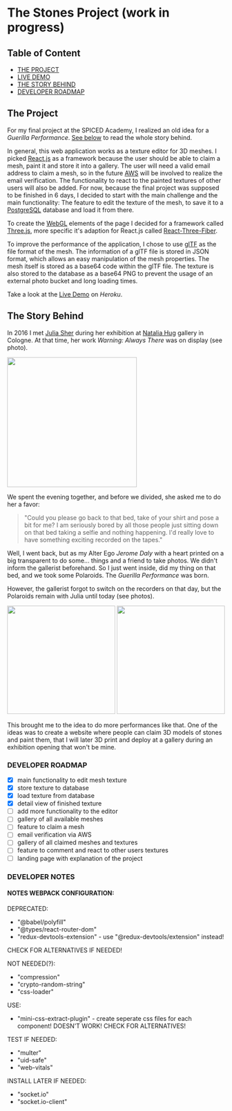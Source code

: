 # The Stones Project (work in progress)

## Table of Content

-   [THE PROJECT](#the-project)
-   [LIVE DEMO](#live-demo)
-   [THE STORY BEHIND](#the-story-behind)
-   [DEVELOPER ROADMAP](#roadmap)

## The Project <a name="the-project"></a>

For my final project at the SPICED Academy, I realized an old idea for a _Guerilla Performance_. [See below](#the-story-behind) to read the whole story behind.

In general, this web application works as a texture editor for 3D meshes. I picked [React.js](https://reactjs.org/) as a framework because the user should be able to claim a mesh, paint it and store it into a gallery. The user will need a valid email address to claim a mesh, so in the future [AWS](https://aws.amazon.com/) will be involved to realize the email verification. The functionality to react to the painted textures of other users will also be added.
For now, because the final project was supposed to be finished in 6 days, I decided to start with the main challenge and the main functionality: The feature to edit the texture of the mesh, to save it to a [PostgreSQL](https://www.postgresql.org/) database and load it from there.

To create the [WebGL](https://en.wikipedia.org/wiki/WebGL) elements of the page I decided for a framework called [Three.js](https://threejs.org/), more specific it's adaption for React.js called [React-Three-Fiber](https://github.com/pmndrs/react-three-fiber).

To improve the performance of the application, I chose to use [glTF](https://en.wikipedia.org/wiki/GlTF) as the file format of the mesh. The information of a glTF file is stored in JSON format, which allows an easy manipulation of the mesh properties. The mesh itself is stored as a base64 code within the glTF file. The texture is also stored to the database as a base64 PNG to prevent the usage of an external photo bucket and long loading times.

Take a look at the [Live Demo](http://stones-project.herokuapp.com/) on _Heroku_. <a name="live-demo"></a>

## The Story Behind <a name="the-story-behind"></a>

In 2016 I met [Julia Sher](https://de.wikipedia.org/wiki/Julia_Scher) during her exhibition at [Natalia Hug](https://nataliahug.com/) gallery in Cologne. At that time, her work _Warning: Always There_ was on display (see photo).

<img src="https://64.media.tumblr.com/b22aa2bda21a622f8137eb21cdaa168e/tumblr_o2kbdkcx8q1s7hj73o1_1280.jpg" width="300"/>

We spent the evening together, and before we divided, she asked me to do her a favor:

> "Could you please go back to that bed, take of your shirt and pose a bit for me? I am seriously bored by all those people just sitting down on that bed taking a selfie and nothing happening. I'd really love to have something exciting recorded on the tapes."

Well, I went back, but as my Alter Ego _Jerome Daly_ with a heart printed on a big transparent to do some... things and a friend to take photos. We didn't inform the gallerist beforehand. So I just went inside, did my thing on that bed, and we took some Polaroids. The _Guerilla Performance_ was born.

However, the gallerist forgot to switch on the recorders on that day, but the Polaroids remain with Julia until today (see photos).

<img src="https://64.media.tumblr.com/39d3a909ecb363678ffdb826d92abd50/tumblr_o2v8holdFz1s7hj73o1_640.jpg" width="250"> <img src="https://64.media.tumblr.com/0b758ba6a5c60ad7e58220cd42d6db59/tumblr_o2v8holdFz1s7hj73o2_640.jpg" width="250">

<!-- <img src="https://64.media.tumblr.com/de2929ca54b78f398bf012b6d026690a/tumblr_o2v8holdFz1s7hj73o3_640.jpg" width="250"> -->

This brought me to the idea to do more performances like that. One of the ideas was to create a website where people can claim 3D models of stones and paint them, that I will later 3D print and deploy at a gallery during an exhibition opening that won't be mine.

### DEVELOPER ROADMAP <a name="roadmap"></a>

-   [x] main functionality to edit mesh texture
-   [x] store texture to database
-   [x] load texture from database
-   [x] detail view of finished texture
-   [ ] add more functionality to the editor
-   [ ] gallery of all available meshes
-   [ ] feature to claim a mesh
-   [ ] email verification via AWS
-   [ ] gallery of all claimed meshes and textures
-   [ ] feature to comment and react to other users textures
-   [ ] landing page with explanation of the project

### DEVELOPER NOTES

#### NOTES WEBPACK CONFIGURATION:

DEPRECATED:

-   "@babel/polyfill"
-   "@types/react-router-dom"
-   "redux-devtools-extension" - use "@redux-devtools/extension" instead!

CHECK FOR ALTERNATIVES IF NEEDED!

NOT NEEDED(?):

-   "compression"
-   "crypto-random-string"
-   "css-loader"

USE:

-   "mini-css-extract-plugin" - create seperate css files for each component! DOESN'T WORK! CHECK FOR ALTERNATIVES!

TEST IF NEEDED:

-   "multer"
-   "uid-safe"
-   "web-vitals"

INSTALL LATER IF NEEDED:

-   "socket.io"
-   "socket.io-client"
